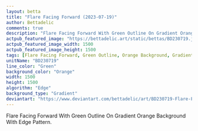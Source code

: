 ```yaml
---
layout: betta
title: "Flare Facing Forward (2023-07-19)"
author: Bettadelic
comments: true
description: "Flare Facing Forward With Green Outline On Gradient Orange Background With Edge Pattern."
actpub_featured_image: "https://bettadelic.art/static/bettas/BD230719.jpg"
actpub_featured_image_width: 1500
actpub_featured_image_height: 1500
tags: [Flare Facing Forward, Green Outline, Orange Background, Gradient Background Pattern, Edge Pattern, July 2023]
unitName: "BD230719"
line_color: "Green"
background_color: "Orange"
width: 1500
height: 1500
algorithm: "Edge"
background_type: "Gradient"
deviantart: "https://www.deviantart.com/bettadelic/art/BD230719-Flare-Facing-Forward-2023-07-19-972789575"
---
```


Flare Facing Forward With Green Outline On Gradient Orange Background With Edge Pattern.
